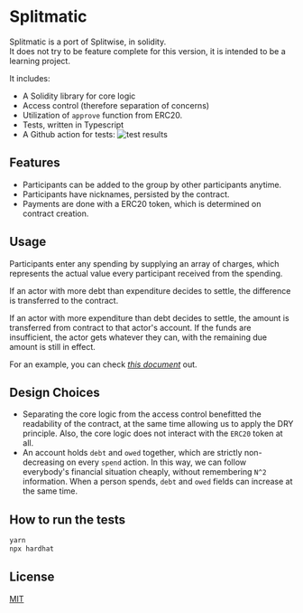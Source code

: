 # Splitmatic

Splitmatic is a port of Splitwise, in solidity.  
It does not try to be feature complete for this version, it is intended to be a learning project.

It includes:
- A Solidity library for core logic
- Access control (therefore separation of concerns)
- Utilization of `approve` function from ERC20.
- Tests, written in Typescript
- A Github action for tests: ![test results](https://github.com/egemengol/splitmatic/actions/workflows/commit.yml/badge.svg)

## Features
- Participants can be added to the group by other participants anytime.
- Participants have nicknames, persisted by the contract.
- Payments are done with a ERC20 token, which is determined on contract creation.

## Usage
Participants enter any spending by supplying an array of charges, which represents the actual value every participant received from the spending.  

If an actor with more debt than expenditure decides to settle, the difference is transferred to the contract.

If an actor with more expenditure than debt decides to settle, the amount is transferred from contract to that actor's account. If the funds are insufficient, the actor gets whatever they can, with the remaining due amount is still in effect.

For an example, you can check [*this document*](./EXAMPLE.md) out.

## Design Choices
- Separating the core logic from the access control benefitted the readability of the contract, at the same time allowing us to apply the DRY principle. Also, the core logic does not interact with the `ERC20` token at all.
- An account holds `debt` and `owed` together, which are strictly non-decreasing on every `spend` action. In this way, we can follow everybody's financial situation cheaply, without remembering `N^2` information. When a person spends, `debt` and `owed` fields can increase at the same time.

## How to run the tests

```bash
yarn
npx hardhat 
```

## License
[MIT](https://choosealicense.com/licenses/mit/)